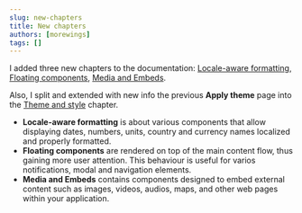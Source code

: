 ```yaml
---
slug: new-chapters
title: New chapters
authors: [morewings]
tags: []
---
```


I added three new chapters to the documentation: [Locale-aware formatting](/docs/category/locale-aware-formatting), [Floating components](/docs/category/floating-components), [Media and Embeds](/docs/category/media--embeds).

Also, I split and extended with new info the previous **Apply theme** page into the [Theme and style](/docs/category/theme--style) chapter.

<!-- truncate -->

- **Locale-aware formatting** is about various components that allow displaying dates, numbers, units, country and currency names localized and properly formatted.
- **Floating components** are rendered on top of the main content flow, thus gaining more user attention. This behaviour is useful for varios notifications, modal and navigation elements.
- **Media and Embeds** contains components designed to embed external content such as images, videos, audios, maps, and other web pages within your application.
